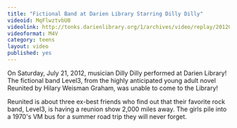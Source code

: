 ```yaml
---
title: "Fictional Band at Darien Library Starring Dilly Dilly"
videoid: MqFlwztvbU8
videolink: http://tonks.darienlibrary.org/1/archives/video/replay/20120721_teen_concert.m4v
videoformat: M4V
category: teens
layout: video
published: yes
---
```


On Saturday, July 21, 2012, musician Dilly Dilly performed at Darien Library! The fictional band Level3, from the highly anticipated young adult novel Reunited by Hilary Weisman Graham, was unable to come to the Library! 

Reunited is about three ex-best friends who find out that their favorite rock band, Level3, is having a reunion show 2,000 miles away. The girls pile into a 1970's VM bus for a summer road trip they will never forget.